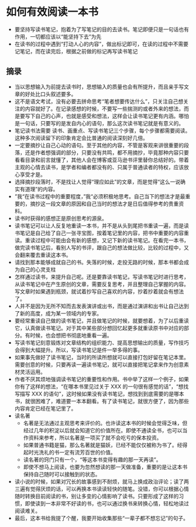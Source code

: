 # 如何有效阅读一本书

* 要坚持写读书笔记，抱着为了写笔记的目的去读书。笔记即便只是一句话也有作用，一切都应该以“能坚持下去”为先
* 在读书的过程中遇到“打动人心的内容”，做出标记即可，在读的过程中不需要记笔记，而在读完后，根据之前做的标记再写读书笔记


## 摘录

* 当以思想输入为前提去读书时，思想输入的质量也会有所提升，而且亲手写文章的好处比口头叙述要多。
* 这不是语文考试，没有必要去拼命思考“笔者想要传达什么”，只关注自己想关注的内容就好了。在记录感想的时候，不要写一些揣测的或者外来的想法，而是要写下自己的心声，也就是感受和想法，这样会让读书笔记更有内涵。哪怕是一句话，只要写的是发自内心的语句，那么这次读书笔记就是有意义的。
* 笔记读书法需要 读书、画重点、写读书笔记三个步骤，每个步骤都需要阅读。这种多次阅读留下的印象肯定会比普通的阅读深刻好几倍。
* 一定要摘抄让自己心动的语句。至于其他的内容，不管是客观来讲很重要的段落，还是作者想强调的部分，只要没有共鸣，都不用摘抄，毕竟那种内容只要看看目录和前言就懂了，其他人会在博客或亚马逊书评里替你总结好的。带着主观的心情去读书，是学者和编者都没有的、只属于普通读者的特权，应该放心享受才是。
* 选择摘抄段落时，不是找让人觉得“理应如此”的文章，而是觉得“这么一说确实有道理”的内容。
* ”我“在读书过程中的重要程度，”我“必须积极地思考。自己当下的想法才是最重要的，摘抄这一段文章的原因和自己当时的想法才是日后值得参考的贵重资料。
* 读书时获得的感想正是原创思考的源泉。
* 读书笔记可以让人反复地重读一本书，并不是从头到尾把书重读一遍，而是读书笔记是自己给了自己一张寻宝图，按着笔记里的内容，把书中重要的内容重读。重读过程中可能由会有新的感想，又记下新的读书笔记。在看完一本书，做完读书笔记后，看别人写的书评，跟自己的想法做比较，比较的过程中，又会翻来覆去重读这本书。
* 请找到那本能够成就自己的书。失落的时候，走投无路的时候，那本书都会成为自己的心灵支柱
* 怎样通过读书，来提升自己呢。还是要靠读书笔记，写读书笔记时进行思考，从读书笔记中在产生原创的文章，需要反复思考，并且整理自己掌握的内容。写文章时如果遇到瓶颈，就试着抄写自己喜欢的内容，抄着抄着就会有想法了。
* 人并不是因为无所不知而去发表演讲或出书，而是通过演讲和出书让自己达到了新的高度，成为某一领域内的专家。
* 要经常重读自己做的读书笔记，并且做笔记的时候，就要想着，为了以后重读它，认真做读书笔记。对于其中某些部分想回忆起更多就重读原书中对应的部分。有时候，也会想把书彻底地重看一遍。
* 写读书笔记刻意锻炼对文章结构的组织能力、提高思想输出的质量，写作技巧会得到大幅提升。所以，写读书笔记是件一举多得的事。
* 如果事先做好了读书笔记，当时的所读所想就可以直接打包好留在笔记本里。需要创意的时候，只要再读一遍读书笔记，就可以直接把笔记拿来作为创意素材灵活运用。
* 作者不厌其烦地强调读书笔记的重要性和作用。书中举了这样一个例子，如果你有了这样的想法，“在哪本书里见过关于 XXX 的一句很有感觉的话”，“想找写描写 XXX 的语句”，这时候如果没有读书笔记，想找到到底需要的是哪本书，就很困难了，难道要一本本翻看。有了读书笔记，就很方便了，因为那些内容肯定已经在笔记里了。
* 读名著
	- 名著是无法通过主观思考来评价的。也许读这本书的时候会觉得乏味，但经过几年的积淀以后就会知道它的价值所在。即使不通读全书，也可以当作资料来参考，所以名著是一项买了就不会吃亏的保本投资。
	- 如果普通书籍是猫，那么名著就是猫妖，已经不能仅仅被称为书了。经得起时光洗礼的书一定有流芳百世的价值。
	- 读名著的窍门只有一个，“等这本书变得有趣的那一天再读”。
	- 即使不想马上阅读，也要为忽然想读的那一天做准备，重要的是让这本书保持自己随时可以接触到的状态。
* 读小说的时候，如果对冗长的故事感到不耐烦，就马上换成政治评论；读了两三遍有觉得厌烦的话，可以再换本书读读轻快的随笔。没错，你可以根据心情随时转换目前阅读的书，别让多变的心情影响了读书。只要形成了这样的习惯，即使读到一本非常不好读的书，也可以通过换书来转换心情，轻松地读过阅读难关。
* 最后，这本书给我提了个醒，我要开始收集那些“一辈子都不想忘记”的句子。
